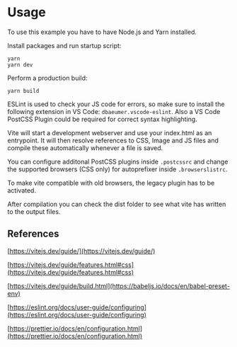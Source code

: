 # Usage

To use this example you have to have Node.js and Yarn installed.

Install packages and run startup script:

```
yarn
yarn dev
```

Perform a production build:
```
yarn build
```

ESLint is used to check your JS code for errors, so make sure to install the following extension in VS Code: `dbaeumer.vscode-eslint`. Also a VS Code PostCSS Plugin could be required for correct syntax highlighting.

Vite will start a development webserver and use your index.html as an entrypoint. It will then resolve references to CSS, Image and JS files and compile these automatically whenever a file is saved.

You can configure additonal PostCSS plugins inside `.postcssrc` and change the supported browsers (CSS only) for autoprefixer inside `.browserslistrc`.

To make vite compatible with old browsers, the legacy plugin has to be activated.

After compilation you can check the dist folder to see what vite has written to the output files.

## References

[https://vitejs.dev/guide/](https://vitejs.dev/guide/)

[https://vitejs.dev/guide/features.html#css](https://vitejs.dev/guide/features.html#css)

[https://vitejs.dev/guide/build.html](https://babeljs.io/docs/en/babel-preset-env)

[https://eslint.org/docs/user-guide/configuring](https://eslint.org/docs/user-guide/configuring)

[https://prettier.io/docs/en/configuration.html](https://prettier.io/docs/en/configuration.html)
